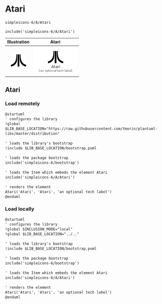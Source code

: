 # Atari


```text
simpleicons-6/A/Atari
```

```text
include('simpleicons-6/A/Atari')
```



| Illustration | Atari |
| :---: | :---: |
| ![illustration for Illustration](../../simpleicons-6/A/Atari.png) | ![illustration for Atari](../../simpleicons-6/A/Atari.Local.png) |




## Atari

### Load remotely
```plantuml
@startuml
' configures the library
!global $LIB_BASE_LOCATION="https://raw.githubusercontent.com/tmorin/plantuml-libs/master/distribution"

' loads the library's bootstrap
!include $LIB_BASE_LOCATION/bootstrap.puml

' loads the package bootstrap
include('simpleicons-6/bootstrap')

' loads the Item which embeds the element Atari
include('simpleicons-6/A/Atari')

' renders the element
Atari('Atari', 'Atari', 'an optional tech label')
@enduml
```

### Load locally
```plantuml
@startuml
' configures the library
!global $INCLUSION_MODE="local"
!global $LIB_BASE_LOCATION="../.."

' loads the library's bootstrap
!include $LIB_BASE_LOCATION/bootstrap.puml

' loads the package bootstrap
include('simpleicons-6/bootstrap')

' loads the Item which embeds the element Atari
include('simpleicons-6/A/Atari')

' renders the element
Atari('Atari', 'Atari', 'an optional tech label')
@enduml
```

